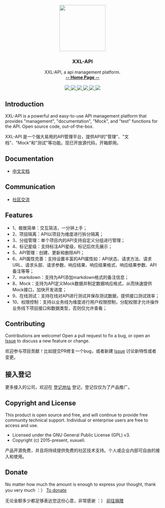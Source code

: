 <p align="center">
    <img src="https://www.xuxueli.com/doc/static/xxl-job/images/xxl-logo.jpg" width="150">
    <h3 align="center">XXL-API</h3>
    <p align="center">
        XXL-API, a api management platform.
        <br>
        <a href="https://www.xuxueli.com/xxl-api/"><strong>-- Home Page --</strong></a>
        <br>
        <br>
        <a href="https://github.com/xuxueli/xxl-api/actions">
            <img src="https://github.com/xuxueli/xxl-api/workflows/Java%20CI/badge.svg" >
        </a>
        <a href="https://github.com/xuxueli/xxl-api/releases">
         <img src="https://img.shields.io/github/release/xuxueli/xxl-api.svg" >
        </a>
        <a href="https://github.com/xuxueli/xxl-api/">
            <img src="https://img.shields.io/github/stars/xuxueli/xxl-api" >
        </a>
        <a href="https://hub.docker.com/r/xuxueli/xxl-api-admin/">
            <img src="https://img.shields.io/docker/pulls/xuxueli/xxl-api-admin" >
        </a>
        <a href="http://www.gnu.org/licenses/gpl-3.0.html">
         <img src="https://img.shields.io/badge/license-GPLv3-blue.svg" >
        </a>
        <a href="https://www.xuxueli.com/page/donate.html">
           <img src="https://img.shields.io/badge/%24-donate-ff69b4.svg?style=flat" >
        </a>
    </p>    
</p>


## Introduction
XXL-API is a powerful and easy-to-use API management platform that provides "management", "documentation", "Mock", and "test" functions for the API. Open source code, out-of-the-box.

XXL-API 是一个强大易用的API管理平台，提供API的"管理"、"文档"、"Mock"和"测试"等功能。现已开放源代码，开箱即用。


## Documentation
- [中文文档](https://www.xuxueli.com/xxl-api/)

## Communication    
- [社区交流](https://www.xuxueli.com/page/community.html)

## Features
- 1、极致简单：交互简洁，一分钟上手；
- 2、项目隔离：API以项目为维度进行拆分隔离；
- 3、分组管理：单个项目内的API支持自定义分组进行管理；
- 4、标记星级：支持标注API星级，标记后优先展示；
- 5、API管理：创建、更新和删除API；
- 6、API属性完善：支持设置丰富的API属性如：API状态、请求方法、请求URL、请求头部、请求参数、响应结果、响应结果格式、响应结果参数、API备注等等；
- 7、markdown：支持为API添加markdown格式的备注信息；
- 8、Mock：支持为API定义Mock数据并制定数据响应格式，从而快速提供Mock接口，加快开发进度；
- 9、在线测试：支持在线对API进行测试并保存测试数据，提供接口测试效率；
- 10、权限控制：支持以业务线为维度进行用户权限控制，分配权限才允许操作业务线下项目接口和数据类型，否则仅允许查看；


## Contributing
Contributions are welcome! Open a pull request to fix a bug, or open an [Issue](https://github.com/xuxueli/xxl-api/issues/) to discuss a new feature or change.

欢迎参与项目贡献！比如提交PR修复一个bug，或者新建 [Issue](https://github.com/xuxueli/xxl-api/issues/) 讨论新特性或者变更。

## 接入登记
更多接入的公司，欢迎在 [登记地址](https://github.com/xuxueli/xxl-api/issues/1 ) 登记，登记仅仅为了产品推广。

## Copyright and License
This product is open source and free, and will continue to provide free community technical support. Individual or enterprise users are free to access and use.

- Licensed under the GNU General Public License (GPL) v3.
- Copyright (c) 2015-present, xuxueli.

产品开源免费，并且将持续提供免费的社区技术支持。个人或企业内部可自由的接入和使用。


## Donate
No matter how much the amount is enough to express your thought, thank you very much ：）     [To donate](https://www.xuxueli.com/page/donate.html )

无论金额多少都足够表达您这份心意，非常感谢 ：）      [前往捐赠](https://www.xuxueli.com/page/donate.html )
